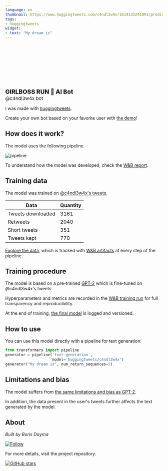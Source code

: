 ```yaml
---
language: en
thumbnail: https://www.huggingtweets.com/c4ndl3w4x/1614133241891/predictions.png
tags:
- huggingtweets
widget:
- text: "My dream is"
---
```


<div>
<div style="width: 132px; height:132px; border-radius: 50%; background-size: cover; background-image: url('https://pbs.twimg.com/profile_images/1349837378530193416/WbUsnJ26_400x400.jpg')">
</div>
<div style="margin-top: 8px; font-size: 19px; font-weight: 800">GIRLBOSS RUN 🤖 AI Bot </div>
<div style="font-size: 15px">@c4ndl3w4x bot</div>
</div>

I was made with [huggingtweets](https://github.com/borisdayma/huggingtweets).

Create your own bot based on your favorite user with [the demo](https://colab.research.google.com/github/borisdayma/huggingtweets/blob/master/huggingtweets-demo.ipynb)!

## How does it work?

The model uses the following pipeline.

![pipeline](https://github.com/borisdayma/huggingtweets/blob/master/img/pipeline.png?raw=true)

To understand how the model was developed, check the [W&B report](https://app.wandb.ai/wandb/huggingtweets/reports/HuggingTweets-Train-a-model-to-generate-tweets--VmlldzoxMTY5MjI).

## Training data

The model was trained on [@c4ndl3w4x's tweets](https://twitter.com/c4ndl3w4x).

| Data | Quantity |
| --- | --- |
| Tweets downloaded | 3161 |
| Retweets | 2040 |
| Short tweets | 351 |
| Tweets kept | 770 |

[Explore the data](https://wandb.ai/wandb/huggingtweets/runs/1dujcwyo/artifacts), which is tracked with [W&B artifacts](https://docs.wandb.com/artifacts) at every step of the pipeline.

## Training procedure

The model is based on a pre-trained [GPT-2](https://huggingface.co/gpt2) which is fine-tuned on @c4ndl3w4x's tweets.

Hyperparameters and metrics are recorded in the [W&B training run](https://wandb.ai/wandb/huggingtweets/runs/174m72fj) for full transparency and reproducibility.

At the end of training, [the final model](https://wandb.ai/wandb/huggingtweets/runs/174m72fj/artifacts) is logged and versioned.

## How to use

You can use this model directly with a pipeline for text generation:

```python
from transformers import pipeline
generator = pipeline('text-generation',
                     model='huggingtweets/c4ndl3w4x')
generator("My dream is", num_return_sequences=5)
```

## Limitations and bias

The model suffers from [the same limitations and bias as GPT-2](https://huggingface.co/gpt2#limitations-and-bias).

In addition, the data present in the user's tweets further affects the text generated by the model.

## About

*Built by Boris Dayma*

[![Follow](https://img.shields.io/twitter/follow/borisdayma?style=social)](https://twitter.com/intent/follow?screen_name=borisdayma)

For more details, visit the project repository.

[![GitHub stars](https://img.shields.io/github/stars/borisdayma/huggingtweets?style=social)](https://github.com/borisdayma/huggingtweets)

